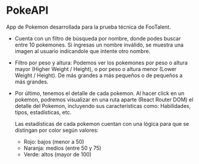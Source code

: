 # PokeAPI

App de Pokemon desarrollada para la prueba técnica de FooTalent.

* Cuenta con un filtro de búsqueda por nombre, donde podes buscar entre 10 pokemones. Si ingresas un nombre
  inválido, se muestra una imagen al usuario indicandole que intente otro nombre.

* Filtro por peso y altura: Podemos ver los pokemones por peso o altura mayor (Higher Weight / Height), o por
  peso o altura menor (Lower Weight / Height). De más grandes a más pequeños o de pequeños a más grandes.

* Por último, tenemos el detalle de cada pokemon. Al hacer click en un pokemon, podremos visualizar en una ruta
  aparte (React Router DOM) el detalle del Pokemon, incluyendo sus características como: Habilidades, tipos, estadísticas, etc.

  Las estadísticas de cada pokemon cuentan con una lógica para que se distingan por color según valores:
  - Rojo: bajos (menor a 50)
  - Naranja: medios (entre 50 y 75)
  - Verde: altos (mayor de 100)

  






